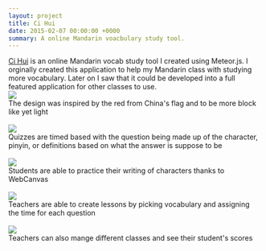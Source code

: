 ```yaml
---
layout: project
title: Ci Hui
date: 2015-02-07 00:00:00 +0000
summary: A online Mandarin voacbulary study tool.
---
```


[Ci Hui](http://cihui.io) is an online Mandarin vocab study tool I created using Meteor.js. I orginally created this application to help my Mandarin class with studying more vocabulary. Later on I saw that it could be developed into a full featured application for other classes to use.<br />
<img src="http://storage.googleapis.com/camel-blog/screenHomepage.png" /><br />
The design was inspired by the red from China's flag and to be more block like yet light
<br /><br />
<img src="http://storage.googleapis.com/camel-blog/Screen1.png" /><br />
Quizzes are timed based with the question being made up of the character, pinyin, or definitions based on what the answer is suppose to be
<br /><br />
<img src="http://storage.googleapis.com/camel-blog/Screen2.png" /><br />
Students are able to practice their writing of characters thanks to WebCanvas
<br /><br />
<img src="http://storage.googleapis.com/camel-blog/Screen3.png" /><br />
Teachers are able to create lessons by picking vocabulary and assigning the time for each question
<br /><br />
<img src="http://storage.googleapis.com/camel-blog/Screen5.png" /><br />
Teachers can also mange different classes and see their student's scores
